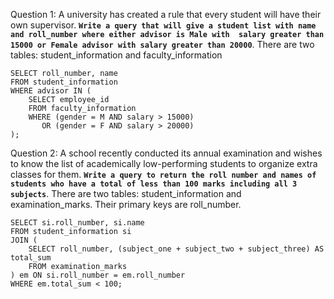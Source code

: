 Question 1: A university has created a rule that every student will have their own supervisor. **`Write a query that will give a student list with name and roll_number where either advisor is Male with 
salary greater than 15000 or Female advisor with salary greater than 20000`**. There are two tables: student_information and faculty_information 

```
SELECT roll_number, name
FROM student_information
WHERE advisor IN (
    SELECT employee_id
    FROM faculty_information
    WHERE (gender = M AND salary > 15000)
       OR (gender = F AND salary > 20000)
);
```

Question 2: A school recently conducted its annual examination and wishes to know the list of academically low-performing students to organize extra classes for them. 
**`Write a query to return the roll number and names of students who have a total of less than 100 marks including all 3 subjects`**. There are two tables: student_information and examination_marks. 
Their primary keys are roll_number.

```
SELECT si.roll_number, si.name
FROM student_information si
JOIN (
    SELECT roll_number, (subject_one + subject_two + subject_three) AS total_sum
    FROM examination_marks
) em ON si.roll_number = em.roll_number
WHERE em.total_sum < 100;
```

